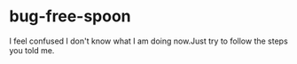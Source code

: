 # bug-free-spoon
I feel confused
I don't know what I am doing now.Just try to follow the steps you told me. 
